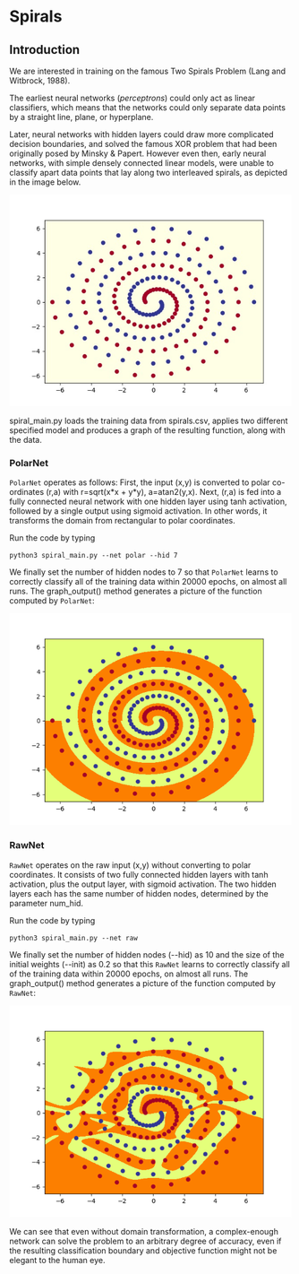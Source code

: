 # Spirals

## Introduction

We are interested in training on the famous Two Spirals Problem (Lang and Witbrock, 1988).

The earliest neural networks (_perceptrons_) could only act as linear classifiers, which means that the networks could only separate data points by a straight line, plane, or hyperplane.

Later, neural networks with hidden layers could draw more complicated decision boundaries, and solved the famous XOR problem that had been originally posed by Minsky & Papert. However even then, early neural networks, with simple densely connected linear models, were unable to classify apart data points that lay along two interleaved spirals, as depicted in the image below.

![two_spirals](Images/two_spirals.jpg)

spiral_main.py loads the training data from spirals.csv, applies two different specified model and produces a graph of the resulting function, along with the data.

### PolarNet

`PolarNet` operates as follows: First, the input (x,y) is converted to polar co-ordinates (r,a) with r=sqrt(x\*x + y\*y), a=atan2(y,x). Next, (r,a) is fed into a fully connected neural network with one hidden layer using tanh activation, followed by a single output using sigmoid activation. In other words, it transforms the domain from rectangular to polar coordinates.

Run the code by typing
```
python3 spiral_main.py --net polar --hid 7
```

We finally set the number of hidden nodes to 7 so that `PolarNet` learns to correctly classify all of the training data within 20000 epochs, on almost all runs. The graph_output() method generates a picture of the function computed by `PolarNet`:

![polar_out](Images/polar_out.png)

### RawNet

`RawNet` operates on the raw input (x,y) without converting to polar coordinates. It consists of two fully connected hidden layers with tanh activation, plus the output layer, with sigmoid activation. The two hidden layers each has the same number of hidden nodes, determined by the parameter num_hid.

Run the code by typing
```
python3 spiral_main.py --net raw
```

We finally set the number of hidden nodes (--hid) as 10 and the size of the initial weights (--init) as 0.2 so that this `RawNet` learns to correctly classify all of the training data within 20000 epochs, on almost all runs. The graph_output() method generates a picture of the function computed by `RawNet`:

![raw_out](Images/raw_out.png)

We can see that even without domain transformation, a complex-enough network can solve the problem to an arbitrary degree of accuracy, even if the resulting classification boundary and objective function might not be elegant to the human eye. 